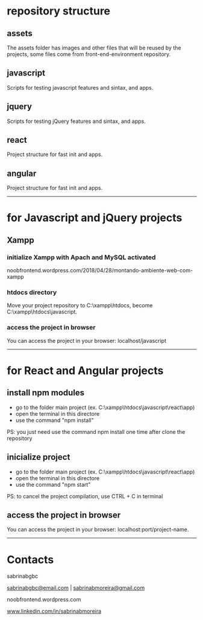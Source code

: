 # repository structure

## assets
The assets folder has images and other files that will be reused by the projects, some files come from front-end-environment repository.

## javascript
Scripts for testing javascript features and sintax, and apps.

## jquery
Scripts for testing jQuery features and sintax, and apps.

## react
Project structure for fast init and apps.

## angular
Project structure for fast init and apps.


---


# for Javascript and jQuery projects

## Xampp

### initialize Xampp with Apach and MySQL activated
noobfrontend.wordpress.com/2018/04/28/montando-ambiente-web-com-xampp

### htdocs directory
Move your project repository to C:\xampp\htdocs, become C:\xampp\htdocs\javascript.

### access the project in browser
You can access the project in your browser: localhost/javascript


---


# for React and Angular projects

## install npm modules
* go to the folder main project (ex. C:\xampp\htdocs\javascript\react\app)
* open the terminal in this directore
* use the command "npm install"

PS: you just need use the command npm install one time after clone the repository


## inicialize project
* go to the folder main project (ex. C:\xampp\htdocs\javascript\react\app)
* open the terminal in this directore
* use the command "npm start"

PS: to cancel the project compilation, use CTRL + C in terminal


## access the project in browser
You can access the project in your browser: localhost:port/project-name.

---

# Contacts
sabrinabgbc

sabrinabgbc@email.com | sabrinabmoreira@gmail.com

noobfrontend.wordpress.com

www.linkedin.com/in/sabrinabmoreira
